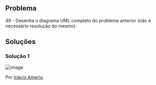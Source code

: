 ## Problema

49 - Desenha o diagrama UML completo do problema anterior (não é necessário
resolução do mesmo).

## Soluções

### Solução 1

![image](049/049.jpg)

Por [Inácio Amerio](https://github.com/FPTheFluffyPawed).